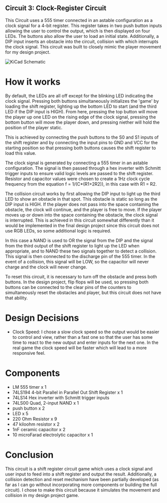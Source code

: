 ## Circuit 3: Clock-Register Circuit
This Circuit uses a 555 timer connected in an astable configuration as a clock signal for a 4-bit register. This register takes in two push button inputs allowing the user to control the output, which is then displayed on four LEDs. The buttons also allow the user to load an initial state. Additionally, a DIP input inserts an obstacle into the circuit, collision with which interrupts the clock signal.
This circuit was built to closely mimic the player movement for my design project.

![KiCad Schematic](https://github.com/user-attachments/assets/e096ceab-08e7-4981-b56b-1a20d1b2e9f2)


# How it works
By default, the LEDs are all off except for the blinking LED indicating the clock signal. Pressing both buttons simultaneously initializes the 'game' by loading the shift register, lighting up the bottom LED to start (and the third LED if the DIP input is HIGH). From here, pressing the top button will move the player up one LED on the rising edge of the clock signal, pressing the bottom button will move the player down, and pressing niether will hold the position of the player static.

This is achieved by connecting the push buttons to the S0 and S1 inputs of the shift register and by connecting the input pins to GND and VCC for the starting position so that pressing both buttons causes the shift register to load this value.

The clock signal is generated by connecting a 555 timer in an astable configuration. The signal is then passed through a hex inverter with Schmitt trigger inputs to ensure valid logic levels are passed to the shift register. Resistor and capacitor values were chosen to create a 1Hz clock cycle frequency from the equation f = 1/(C*(R1+2R2)), in this case with R1 = R2.

The collision circuit works by first allowing the DIP input to light up the third LED to show an obstacle in that spot. This obstacle is static so long as the DIP input is HIGH. If the player does not pass into the space containing the obstacle, the clock will continue, and the player is free to move. If the player moves up or down into the space containing the obstacle, the clock signal is interrupted. This is achieved in this circuit somewhat differently than it would be implemented in the final design project since this circuit does not use RGB LEDs, so some additional logic is required. 

In this case a NAND is used to OR the signal from the DIP and the signal from the third output of the shift register to light up the LED when appropriate, and to NAND these two signals together to detect a collision. This signal is then connected to the discharge pin of the 555 timer. In the event of a collision, this signal will be LOW, so the capacitor will never charge and the clock will never change.

To reset this circuit, it is necessary to turn off the obstacle and press both buttons. In the design project, flip flops will be used, so pressing both buttons can be connected to the clear pins of the counters to simultaneously reset the obstacles and player, but this circuit does not have that ability.

# Design Decisions
- Clock Speed: I chose a slow clock speed so the output would be easier to control and view, rather than a fast one so that the user has some time to react to the new output and enter inputs for the next one. In the real game the clock speed will be faster which will lead to a more responsive feel.

# Components
- LM 555 timer x 1
- 74LS194 4-bit Parallel in Parallel Out Shift Register x 1
- 74LS14 Hex inverter with Schmitt trigger inputs
- 74LS00  Quad, 2-input NAND x 1
- push button x 2
- LED x 5
- 220 Ohm Resistor x 9
- 47 kiloohm resistor x 2
- 1nF ceramic capacitor x 2
- 10 microFarad electrolytic capacitor x 1

# Conclusion
This circuit is a shift register circuit game which uses a clock signal and user input to feed into a shift register and output the result. Additionally, a collision detection and reset mechanism have been partially developed (as far as I can go without incorporating more components or building the full circuit).
I chose to make this circuit because it simulates the movement and collision in my design project game.
